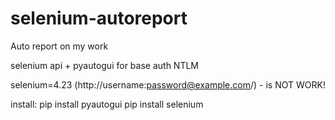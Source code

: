 # selenium-autoreport
Auto report on my work


selenium api + pyautogui for base auth NTLM

selenium=4.23
(http://username:password@example.com/) - is NOT WORK!


install:
pip install pyautogui
pip install selenium
